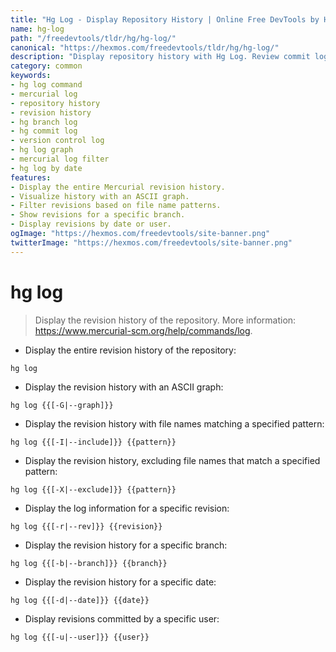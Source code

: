 ```yaml
---
title: "Hg Log - Display Repository History | Online Free DevTools by Hexmos"
name: hg-log
path: "/freedevtools/tldr/hg/hg-log/"
canonical: "https://hexmos.com/freedevtools/tldr/hg/hg-log/"
description: "Display repository history with Hg Log. Review commit logs, view diffs, and analyze code changes efficiently. Free online tool, no registration required."
category: common
keywords:
- hg log command
- mercurial log
- repository history
- revision history
- hg branch log
- hg commit log
- version control log
- hg log graph
- mercurial log filter
- hg log by date
features:
- Display the entire Mercurial revision history.
- Visualize history with an ASCII graph.
- Filter revisions based on file name patterns.
- Show revisions for a specific branch.
- Display revisions by date or user.
ogImage: "https://hexmos.com/freedevtools/site-banner.png"
twitterImage: "https://hexmos.com/freedevtools/site-banner.png"
---
```


# hg log

> Display the revision history of the repository.
> More information: <https://www.mercurial-scm.org/help/commands/log>.

- Display the entire revision history of the repository:

`hg log`

- Display the revision history with an ASCII graph:

`hg log {{[-G|--graph]}}`

- Display the revision history with file names matching a specified pattern:

`hg log {{[-I|--include]}} {{pattern}}`

- Display the revision history, excluding file names that match a specified pattern:

`hg log {{[-X|--exclude]}} {{pattern}}`

- Display the log information for a specific revision:

`hg log {{[-r|--rev]}} {{revision}}`

- Display the revision history for a specific branch:

`hg log {{[-b|--branch]}} {{branch}}`

- Display the revision history for a specific date:

`hg log {{[-d|--date]}} {{date}}`

- Display revisions committed by a specific user:

`hg log {{[-u|--user]}} {{user}}`
